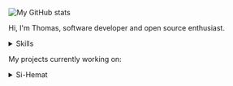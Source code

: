 

![My GitHub stats](https://github-readme-stats.vercel.app/api?username=thomrib)

Hi, I'm Thomas, software developer and open source enthusiast.

<details>
  <summary>Skills</summary>

- JavaScript
- PHP (Native, Laravel)
- VB.NET             
- Python
</details>

My projects currently working on:
<details>
<summary>Si-Hemat</summary>
<h3 align="center"><b>Pinned Repositories ♨️</b></h3>
<br>

<a href="[https://github.com/thomrib/Si-Hemat]">
  <img align="center" style="margin:0.5rem" src="https://github-readme-stats.vercel.app/api/pin/?username=thomrib/Si-Hemat&title_color=ffffff&text_color=c9cacc&icon_color=4AB197&bg_color=1A2B34" />
</a>
<br>

- [Si-Hemat](https://github.com/thomrib/Si-Hemat) - to track income and expenses for personal audit needs
</details>
